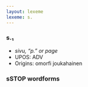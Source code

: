 ```yaml
---
layout: lexeme
lexeme: s.
---
```


###  s.₁

* _sivu, “p.” or page_
* UPOS:  ADV
* Origins: omorfi joukahainen 


### sSTOP wordforms


